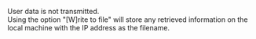 User data is not transmitted.\
Using the option "\[W]rite to file" will store any retrieved information on the local machine with the IP address as the filename.
